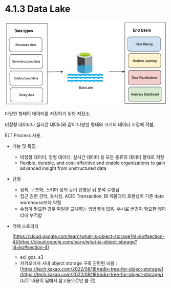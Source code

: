 # 4.1.3 Data Lake

![Untitled](./images/1.3_data_lake.png)
    
다양한 형태의 데이터를 저장하기 위한 저장소.

비정형 데이터나 실시간 데이터와 같이 다양한 형태와 크기의 데이터 저장에 적합.

ELT Process 사용.

- 기능 및 특징
    - 비정형 데이터, 정형 데이터, 실시간 데이터 등 모든 종류의 데이터 형태로 저장
    - flexible, durable, and cost-effective and enable organizations to gain advanced insight from unstructured data
- 단점
    - 정제, 구조화, 스키마 정의 등이 진행된 뒤 분석 수행됨
    - 접근 권한 관리, 동시성, ACID Transaction, BI 제품과의 호환성이 기존 data warehouse보다 약함
    - 수정이 필요한 경우 파일을 교체하는 방법밖에 없음. 수시로 변경이 필요한 데이터에 부적합
    
- 객체 스토리지
    
    [https://cloud.google.com/learn/what-is-object-storage?hl=ko#section-4](https://cloud.google.com/learn/what-is-object-storage?hl=ko#section-4)
    
    - ex) gcs, s3
    - 카카오에서 사내 object storage 구축 관련된 내용
    : [https://tech.kakao.com/2022/08/18/radix-tree-for-object-storage/](https://tech.kakao.com/2022/08/18/radix-tree-for-object-storage/) 
    (너무 내용이 딥해서 참고용으로만 볼 것)
